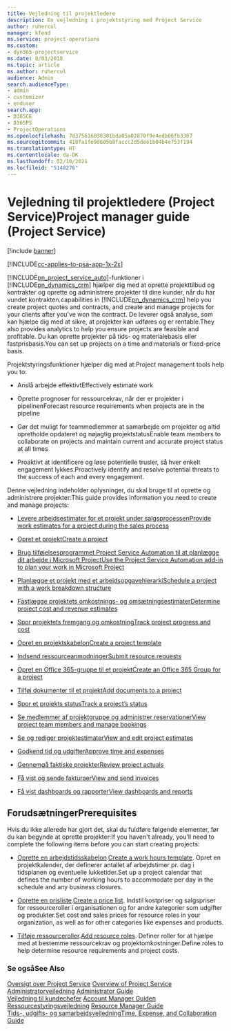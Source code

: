 ```yaml
---
title: Vejledning til projektledere
description: En vejledning i projektstyring med Project Service
author: ruhercul
manager: kfend
ms.service: project-operations
ms.custom:
- dyn365-projectservice
ms.date: 8/03/2018
ms.topic: article
ms.author: ruhercul
audience: Admin
search.audienceType:
- admin
- customizer
- enduser
search.app:
- D365CE
- D365PS
- ProjectOperations
ms.openlocfilehash: 7d375616038381bda05a02870f9e4edb06fb3307
ms.sourcegitcommit: 418fa1fe9d605b8faccc2d5dee1b04b4e753f194
ms.translationtype: HT
ms.contentlocale: da-DK
ms.lasthandoff: 02/10/2021
ms.locfileid: "5148276"
---
```

# <a name="project-manager-guide-project-service"></a><span data-ttu-id="dce1b-103">Vejledning til projektledere (Project Service)</span><span class="sxs-lookup"><span data-stu-id="dce1b-103">Project manager guide (Project Service)</span></span>

[!include [banner](../includes/psa-now-project-operations.md)]

[!INCLUDE[cc-applies-to-psa-app-1x-2x](../includes/cc-applies-to-psa-app-1x-2x.md)]

[!INCLUDE[pn_project_service_auto](../includes/pn-project-service-auto.md)]<span data-ttu-id="dce1b-104">-funktioner i [!INCLUDE[pn_dynamics_crm](../includes/pn-dynamics-crm.md)] hjælper dig med at oprette projekttilbud og kontrakter og oprette og administrere projekter til dine kunder, når du har vundet kontrakten.</span><span class="sxs-lookup"><span data-stu-id="dce1b-104">capabilities in [!INCLUDE[pn_dynamics_crm](../includes/pn-dynamics-crm.md)] help you create project quotes and contracts, and create and manage projects for your clients after you’ve won the contract.</span></span> <span data-ttu-id="dce1b-105">De leverer også analyse, som kan hjælpe dig med at sikre, at projekter kan udføres og er rentable.</span><span class="sxs-lookup"><span data-stu-id="dce1b-105">They also provides analytics to help you ensure projects are feasible and profitable.</span></span> <span data-ttu-id="dce1b-106">Du kan oprette projekter på tids- og materialebasis eller fastprisbasis.</span><span class="sxs-lookup"><span data-stu-id="dce1b-106">You can set up projects on a time and materials or fixed-price basis.</span></span>  
  
 <span data-ttu-id="dce1b-107">Projektstyringsfunktioner hjælper dig med at:</span><span class="sxs-lookup"><span data-stu-id="dce1b-107">Project management tools help you to:</span></span>  
  
-   <span data-ttu-id="dce1b-108">Anslå arbejde effektivt</span><span class="sxs-lookup"><span data-stu-id="dce1b-108">Effectively estimate work</span></span>  
  
-   <span data-ttu-id="dce1b-109">Oprette prognoser for ressourcekrav, når der er projekter i pipelinen</span><span class="sxs-lookup"><span data-stu-id="dce1b-109">Forecast resource requirements when projects are in the pipeline</span></span>  
  
-   <span data-ttu-id="dce1b-110">Gør det muligt for teammedlemmer at samarbejde om projekter og altid opretholde opdateret og nøjagtig projektstatus</span><span class="sxs-lookup"><span data-stu-id="dce1b-110">Enable team members to collaborate on projects and maintain current and accurate project status at all times</span></span>  
  
-   <span data-ttu-id="dce1b-111">Proaktivt at identificere og løse potentielle trusler, så hver enkelt engagement lykkes.</span><span class="sxs-lookup"><span data-stu-id="dce1b-111">Proactively identify and resolve potential threats to the success of each and every engagement.</span></span>  
  
<span data-ttu-id="dce1b-112">Denne vejledning indeholder oplysninger, du skal bruge til at oprette og administrere projekter:</span><span class="sxs-lookup"><span data-stu-id="dce1b-112">This guide provides information you need to create and manage projects:</span></span>  
  
-   [<span data-ttu-id="dce1b-113">Levere arbejdsestimater for et projekt under salgsprocessen</span><span class="sxs-lookup"><span data-stu-id="dce1b-113">Provide work estimates for a project during the sales process</span></span>](../psa/provide-estimates-project-during-sales-process.md)  
  
-   [<span data-ttu-id="dce1b-114">Opret et projekt</span><span class="sxs-lookup"><span data-stu-id="dce1b-114">Create a project</span></span>](../psa/create-project.md)  
  
-   [<span data-ttu-id="dce1b-115">Brug tilføjelsesprogrammet Project Service Automation til at planlægge dit arbejde i Microsoft Project</span><span class="sxs-lookup"><span data-stu-id="dce1b-115">Use the Project Service Automation add-in to plan your work in Microsoft Project</span></span>](../psa/add-plan-work-microsoft-project.md)  
  
-   [<span data-ttu-id="dce1b-116">Planlægge et projekt med et arbejdsopgavehierarki</span><span class="sxs-lookup"><span data-stu-id="dce1b-116">Schedule a project with a work breakdown structure</span></span>](../psa/schedule-project-work-breakdown-structure.md)  
  
-   [<span data-ttu-id="dce1b-117">Fastlægge projektets omkostnings- og omsætningsestimater</span><span class="sxs-lookup"><span data-stu-id="dce1b-117">Determine project cost and revenue estimates</span></span>](../psa/determine-project-cost-revenue-estimates.md)  
  
-   [<span data-ttu-id="dce1b-118">Spor projektets fremgang og omkostning</span><span class="sxs-lookup"><span data-stu-id="dce1b-118">Track project progress and cost</span></span>](../psa/track-project-progress-cost.md)  
  
-   [<span data-ttu-id="dce1b-119">Opret en projektskabelon</span><span class="sxs-lookup"><span data-stu-id="dce1b-119">Create a project template</span></span>](../psa/create-project-template.md)  
  
-   [<span data-ttu-id="dce1b-120">Indsend ressourceanmodninger</span><span class="sxs-lookup"><span data-stu-id="dce1b-120">Submit resource requests</span></span>](../psa/submit-resource-requests.md)  
  
-   [<span data-ttu-id="dce1b-121">Opret en Office 365-gruppe til et projekt</span><span class="sxs-lookup"><span data-stu-id="dce1b-121">Create an Office 365 Group for a project</span></span>](../psa/create-office-365-group-project.md)  
  
-   [<span data-ttu-id="dce1b-122">Tilføj dokumenter til et projekt</span><span class="sxs-lookup"><span data-stu-id="dce1b-122">Add documents to a project</span></span>](../psa/add-documents-project.md)  
  
-   [<span data-ttu-id="dce1b-123">Spor et projekts status</span><span class="sxs-lookup"><span data-stu-id="dce1b-123">Track a project’s status</span></span>](../psa/track-project-status.md)  
  
-   [<span data-ttu-id="dce1b-124">Se medlemmer af projektgruppe og administrer reservationer</span><span class="sxs-lookup"><span data-stu-id="dce1b-124">View project team members and manage bookings</span></span>](../psa/view-project-team-members-manage-bookings.md)  
  
-   [<span data-ttu-id="dce1b-125">Se og rediger projektestimater</span><span class="sxs-lookup"><span data-stu-id="dce1b-125">View and edit project estimates</span></span>](../psa/view-edit-project-estimates.md)  
  
-   [<span data-ttu-id="dce1b-126">Godkend tid og udgifter</span><span class="sxs-lookup"><span data-stu-id="dce1b-126">Approve time and expenses</span></span>](../psa/approve-time-expenses.md)  
  
-   [<span data-ttu-id="dce1b-127">Gennemgå faktiske projekter</span><span class="sxs-lookup"><span data-stu-id="dce1b-127">Review project actuals</span></span>](../psa/review-project-actuals.md)  
  
-   [<span data-ttu-id="dce1b-128">Få vist og sende fakturaer</span><span class="sxs-lookup"><span data-stu-id="dce1b-128">View and send invoices</span></span>](../psa/view-send-invoices.md)  
  
-   [<span data-ttu-id="dce1b-129">Få vist dashboards og rapporter</span><span class="sxs-lookup"><span data-stu-id="dce1b-129">View dashboards and reports</span></span>](../psa/view-dashboards-reports.md)  
  
## <a name="prerequisites"></a><span data-ttu-id="dce1b-130">Forudsætninger</span><span class="sxs-lookup"><span data-stu-id="dce1b-130">Prerequisites</span></span>  
 <span data-ttu-id="dce1b-131">Hvis du ikke allerede har gjort det, skal du fuldføre følgende elementer, før du kan begynde at oprette projekter:</span><span class="sxs-lookup"><span data-stu-id="dce1b-131">If you haven't already, you’ll need to complete the following items before you can start creating projects:</span></span>  
  
-   <span data-ttu-id="dce1b-132">[Oprette en arbejdstidsskabelon](../psa/create-work-hours-template.md).</span><span class="sxs-lookup"><span data-stu-id="dce1b-132">[Create a work hours template](../psa/create-work-hours-template.md).</span></span> <span data-ttu-id="dce1b-133">Opret en projektkalender, der definerer antallet af arbejdstimer pr. dag i tidsplanen og eventuelle lukketider.</span><span class="sxs-lookup"><span data-stu-id="dce1b-133">Set up a project calendar that defines the number of working hours to accommodate per day in the schedule and any business closures.</span></span>  
  
-   <span data-ttu-id="dce1b-134">[Oprette en prisliste](../psa/create-price-list.md).</span><span class="sxs-lookup"><span data-stu-id="dce1b-134">[Create a price list](../psa/create-price-list.md).</span></span> <span data-ttu-id="dce1b-135">Indstil kostpriser og salgspriser for ressourceroller i organisationen og for andre kategorier som udgifter og produkter.</span><span class="sxs-lookup"><span data-stu-id="dce1b-135">Set cost and sales prices for resource roles in your organization, as well as for other categories like expenses and products.</span></span>  
  
-   <span data-ttu-id="dce1b-136">[Tilføje ressourceroller](../psa/add-resource-roles.md).</span><span class="sxs-lookup"><span data-stu-id="dce1b-136">[Add resource roles](../psa/add-resource-roles.md).</span></span> <span data-ttu-id="dce1b-137">Definer roller for at hjælpe med at bestemme ressourcekrav og projektomkostninger.</span><span class="sxs-lookup"><span data-stu-id="dce1b-137">Define roles to help determine resource requirements and project costs.</span></span>  
  
### <a name="see-also"></a><span data-ttu-id="dce1b-138">Se også</span><span class="sxs-lookup"><span data-stu-id="dce1b-138">See Also</span></span>  
 <span data-ttu-id="dce1b-139">[Oversigt over Project Service](../psa/overview.md) </span><span class="sxs-lookup"><span data-stu-id="dce1b-139">[Overview of Project Service](../psa/overview.md) </span></span>  
 <span data-ttu-id="dce1b-140">[Administratorvejledning](../psa/admin-guide.md) </span><span class="sxs-lookup"><span data-stu-id="dce1b-140">[Administrator Guide](../psa/admin-guide.md) </span></span>  
 <span data-ttu-id="dce1b-141">[Vejledning til kundechefer](../psa/account-manager-guide.md) </span><span class="sxs-lookup"><span data-stu-id="dce1b-141">[Account Manager Guiden](../psa/account-manager-guide.md) </span></span>  
 <span data-ttu-id="dce1b-142">[Ressourcestyringsvejledning](../psa/resource-manager-guide.md) </span><span class="sxs-lookup"><span data-stu-id="dce1b-142">[Resource Manager Guide](../psa/resource-manager-guide.md) </span></span>  
 [<span data-ttu-id="dce1b-143">Tids-, udgifts- og samarbejdsvejledning</span><span class="sxs-lookup"><span data-stu-id="dce1b-143">Time, Expense, and Collaboration Guide</span></span>](../psa/time-expense-collaboration-guide.md)

